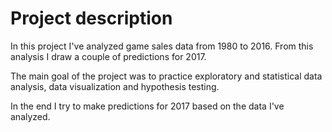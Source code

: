 # Project description
In this project I've analyzed game sales data from 1980 to 2016. From this analysis I draw a couple of predictions for 2017. 

The main goal of the project was to practice exploratory and statistical data analysis, data visualization and hypothesis testing.

In the end I try to make predictions for 2017 based on the data I've analyzed.
